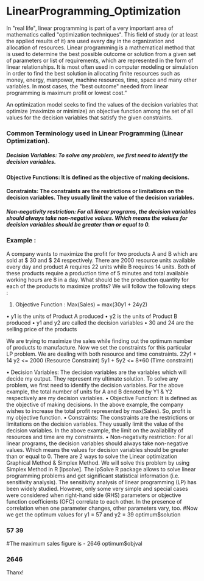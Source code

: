 # LinearProgramming_Optimization


In "real life", linear programming is part of a very important area of mathematics called "optimization techniques". This field of study (or at least the applied results of it) are used every day in the organization and allocation of resources.
Linear programming is a mathematical method that is used to determine the best possible outcome or solution from a given set of parameters or list of requirements, which are represented in the form of linear relationships. It is most often used in computer modeling or simulation in order to find the best solution in allocating finite resources such as money, energy, manpower, machine resources, time, space and many other variables. In most cases, the "best outcome" needed from linear programming is maximum profit or lowest cost.”

An optimization model seeks to find the values of the decision variables that optimize (maximize or minimize) an objective function among the set of all values for the decision variables that satisfy the given constraints. 
### Common Terminology used in Linear Programming (Linear Optimization).
##### Decision Variables:  To solve any problem, we first need to identify the decision variables. 
#### Objective Functions: It is defined as the objective of making decisions.
#### Constraints: The constraints are the restrictions or limitations on the decision variables. They usually limit the value of the decision variables. 
##### Non-negativity restriction: For all linear programs, the decision variables should always take non-negative values. Which means the values for decision variables should be greater than or equal to 0.


### Example :
 A company wants to maximize the profit for two products A and B which are sold at $ 30 and $ 24 respectively. There are 2000 resource units available every day and product A requires 22 units while B requires 14 units. Both of these products require a production time of 5 minutes and total available working hours are 8 in a day. What should be the production quantity for each of the products to maximize profits?
We will follow the following steps :
1)	Objective Function :
Max(Sales) = max(30y1 + 24y2)

•	y1 is the units of Product A produced
•	y2 is the units of Product B produced
•	y1 and y2 are called the decision variables
•	30 and 24 are the selling price of the products

We are trying to maximize the sales while finding out the optimum number of products to manufacture. 
Now we set the constraints for this particular LP problem. We are dealing with both resource and time constraints.
22y1 + 14 y2 <= 2000 (Resource Constraint)
5y1 + 5y2 <= 8*60 (Time constraint)


•	Decision Variables: The decision variables are the variables which will decide my output. They represent my ultimate solution. To solve any problem, we first need to identify the decision variables. For the above example, the total number of units for A and B denoted by Y1 & Y2 respectively are my decision variables.
•	Objective Function: It is defined as the objective of making decisions. In the above example, the company wishes to increase the total profit represented by max(Sales). So, profit is my objective function.
•	Constraints: The constraints are the restrictions or limitations on the decision variables. They usually limit the value of the decision variables. In the above example, the limit on the availability of resources and time are my constraints.
•	Non-negativity restriction: For all linear programs, the decision variables should always take non-negative values. Which means the values for decision variables should be greater than or equal to 0.
There are 2 ways to solve the Linear optimization
Graphical Method & Simplex Method.
We will solve this problem by using Simplex Method in R [lpsolve].
The lpSolve R package allows to solve linear programming problems and get significant statistical information (i.e. sensitivity analysis).
The sensitivity analysis of linear programming (LP) has been widely studied. However, only some very simple and special cases were considered when right-hand side (RHS) parameters or objective function coefficients (OFC) correlate to each other. In the presence of correlation when one parameter changes, other parameters vary, too.
#Now we get the optimum values for y1 = 57 and y2 = 39
optimum$solution
### 57 39 
#The maximum sales figure is - 2646
optimum$objval
### 2646

Thanx!
